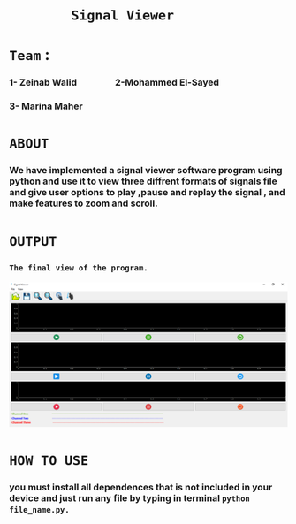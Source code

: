 # &emsp;&emsp;&emsp;&emsp;**`Signal Viewer`**
# **`Team`** :
### 1- Zeinab Walid &emsp;&emsp;&emsp;&emsp;2-Mohammed El-Sayed
### 3- Marina Maher

# **`ABOUT`**
### We have implemented a signal viewer software program using python and use it to view three diffrent formats of signals file and give user options to play ,pause and replay the signal , and make features to zoom and scroll.  

# **`OUTPUT`**
### **`The final view of the program.`**
![](program_1.PNG)



# **`HOW TO USE`**
### you must install all dependences that is not included in your device and just run any file by typing in terminal `python file_name.py.`




